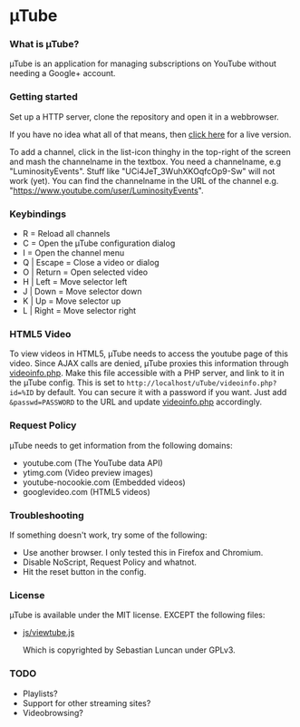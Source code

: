 µTube
=====

### What is µTube?
µTube is an application for managing subscriptions on YouTube without needing a Google+ account.

### Getting started
Set up a HTTP server, clone the repository and open it in a webbrowser.

If you have no idea what all of that means, then [click here](http://polyfloyd.github.io/uTube/) for a live version.

To add a channel, click in the list-icon thinghy in the top-right of the screen and mash the channelname in the textbox.
You need a channelname, e.g "LuminosityEvents". Stuff like "UCi4JeT_3WuhXKOqfcOp9-Sw" will not work (yet). You can find the channelname in the URL of the channel e.g. "https://www.youtube.com/user/LuminosityEvents".

### Keybindings
 *  R = Reload all channels
 *  C = Open the µTube configuration dialog
 *  I = Open the channel menu
 *  Q | Escape = Close a video or dialog
 *  O | Return = Open selected video
 *  H | Left = Move selector left
 *  J | Down = Move selector down
 *  K | Up = Move selector up
 *  L | Right = Move selector right

### HTML5 Video
To view videos in HTML5, µTube needs to access the youtube page of this video.
Since AJAX calls are denied, µTube proxies this information through [videoinfo.php](videoinfo.php).
Make this file accessible with a PHP server, and link to it in the µTube config.
This is set to `http://localhost/uTube/videoinfo.php?id=%ID` by default.
You can secure it with a password if you want. Just add `&passwd=PASSWORD` to the URL and update [videoinfo.php](videoinfo.php) accordingly.

### Request Policy
µTube needs to get information from the following domains:
 *  youtube.com (The YouTube data API)
 *  ytimg.com (Video preview images)
 *  youtube-nocookie.com (Embedded videos)
 *  googlevideo.com (HTML5 videos)

### Troubleshooting
If something doesn't work, try some of the following:

 *  Use another browser. I only tested this in Firefox and Chromium.
 *  Disable NoScript, Request Policy and whatnot.
 *  Hit the reset button in the config.

### License
µTube is available under the MIT license. EXCEPT the following files:

 *  [js/viewtube.js](js/viewtube.js)

    Which is copyrighted by Sebastian Luncan under GPLv3.

### TODO
 *  Playlists?
 *  Support for other streaming sites?
 *  Videobrowsing?
